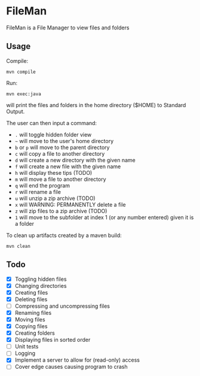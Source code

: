 # FileMan

FileMan is a File Manager to view files and folders

## Usage
Compile:

`mvn compile`

Run:

`mvn exec:java`

will print the files and folders in the home directory ($HOME) to Standard Output.

The user can then input a command:
- `.` will toggle hidden folder view
- `~` will move to the user's home directory
- `b` or `p` will move to the parent directory
- `c` will copy a file to another directory
- `d` will create a new directory with the given name
- `f` will create a new file with the given name
- `h` will display these tips (TODO)
- `m` will move a file to another directory
- `q` will end the program
- `r` will rename a file
- `u` will unzip a zip archive (TODO)
- `x` will WARNING: PERMANENTLY delete a file
- `z` will zip files to a zip archive (TODO)
- `1` will move to the subfolder at index 1 (or any number entered) given it is a folder

To clean up artifacts created by a maven build:

`mvn clean`

## Todo
- [x] Toggling hidden files
- [x] Changing directories
- [x] Creating files
- [x] Deleting files
- [ ] Compressing and uncompressing files
- [x] Renaming files
- [x] Moving files
- [x] Copying files
- [x] Creating folders
- [x] Displaying files in sorted order
- [ ] Unit tests
- [ ] Logging
- [x] Implement a server to allow for (read-only) access
- [ ] Cover edge causes causing program to crash
